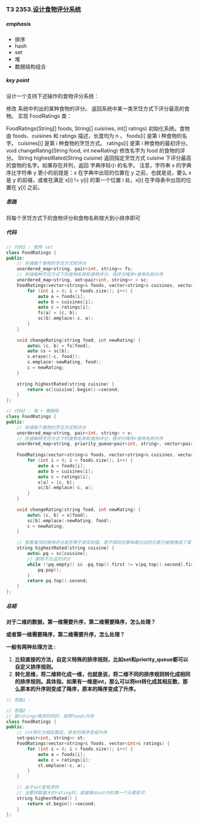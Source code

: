### T3 2353.[设计食物评分系统](https://leetcode.cn/problems/design-a-food-rating-system/)

##### emphasis

* 排序
* hash
* set
* 堆
* 数据结构组合

##### key point

设计一个支持下述操作的食物评分系统：

修改 系统中列出的某种食物的评分。
返回系统中某一类烹饪方式下评分最高的食物。
实现 FoodRatings 类：

FoodRatings(String[] foods, String[] cuisines, int[] ratings) 初始化系统。食物由 foods、cuisines 和 ratings 描述，长度均为 n 。
foods[i] 是第 i 种食物的名字。
cuisines[i] 是第 i 种食物的烹饪方式。
ratings[i] 是第 i 种食物的最初评分。
void changeRating(String food, int newRating) 修改名字为 food 的食物的评分。
String highestRated(String cuisine) 返回指定烹饪方式 cuisine 下评分最高的食物的名字。如果存在并列，返回 字典序较小 的名字。
注意，字符串 x 的字典序比字符串 y 更小的前提是：x 在字典中出现的位置在 y 之前，也就是说，要么 x 是 y 的前缀，或者在满足 x[i] != y[i] 的第一个位置 i 处，x[i] 在字母表中出现的位置在 y[i] 之前。

##### 思路

将每个烹饪方式下的食物评分和食物名称按大到小排序即可

##### 代码

```cpp
// 代码1 : 使用 set
class FoodRatings {
public:
    // 存储每个食物的烹饪方式和评分
    unordered_map<string, pair<int, string>> fs;
    // 存储每种烹饪方式下的食物名称和食物评分，按评分降序+食物名称升序
    unordered_map<string, set<pair<int, string>> > sc;
    FoodRatings(vector<string>& foods, vector<string>& cuisines, vector<int>& ratings) {
        for (int i = 0; i < foods.size(); i++) {
            auto a = foods[i];
            auto b = cuisines[i];
            auto c = ratings[i];
            fs[a] = {c, b};
            sc[b].emplace(-c, a);
        }
    }
    
    void changeRating(string food, int newRating) {
        auto& [c, b] = fs[food];
        auto &s = sc[b];
        s.erase({-c, food});
        s.emplace(-newRating, food);
        c = newRating;
    }
    
    string highestRated(string cuisine) {
        return sc[cuisine].begin()->second;
    }
};

// 代码2 : 堆 + 懒删除
class FoodRatings {
public:    
    // 存储每个食物的烹饪方式和评分
    unordered_map<string, pair<int, string> > v;
    // 存储每种烹饪方式下的食物名称和食物评分，按评分降序+食物名称升序
    unordered_map<string, priority_queue<pair<int, string>, vector<pair<int, string>>, greater<> > > sc;
    
    FoodRatings(vector<string>& foods, vector<string>& cuisines, vector<int>& ratings) {
        for (int i = 0; i < foods.size(); i++) {
            auto a = foods[i];
            auto b = cuisines[i];
            auto c = ratings[i];
            v[a] = {c, b};
            sc[b].emplace(-c, a);
        }
    }
    
    void changeRating(string food, int newRating) {
        auto& [c, b] = v[food];
        sc[b].emplace(-newRating, food);
        c = newRating;
    }
    
    // 查看堆顶的食物评分是否等于其实际值，若不相同则意味着对应的元素已被替换成了其他值，堆顶存的是个垃圾数据，直接弹出堆顶；否则堆顶就是答案
    string highestRated(string cuisine) {
        auto& pq = sc[cuisine];
        // 删除不合法的评分
        while (!pq.empty() && -pq.top().first != v[pq.top().second].first) {
            pq.pop();
        }
        return pq.top().second;
    }
};
```

##### 总结

**对于二维的数据，第一维需要升序，第二维需要降序，怎么处理？**

**或者第一维需要降序，第二维需要升序，怎么处理？**

**一般有两种处理方法 :** 

1. **比较直接的方法，自定义特殊的排序规则，比如set和priority_queue都可以自定义排序规则。**
2. **转化思维，将二维转化成一维，也就是说，将二维不同的排序规则转化成相同的排序规则。具体指，如果有一维是int，那么可以将int转化成其相反数，那么原本的升序则变成了降序，原本的降序变成了升序。**

```cpp
// 思路1 : 

// 思路2 : 
// 按ratings降序的同时，按照foods升序
class FoodRatings {
public:
    // int转化为相反数后，原本的降序变成升序
    set<pair<int, string>> st;
    FoodRatings(vector<string>& foods, vector<int>& ratings) {
        for (int i = 0; i < foods.size(); i++) {
            auto a = foods[i];
            auto c = ratings[i];
            st.emplace(-c, a);
        }
    }
    
    // 由于set是有序的
    // 当要获取最大的rating时，直接弹出set中的第一个元素即可
    string highestRated() {
        return st.begin()->second;
    }
};
```

